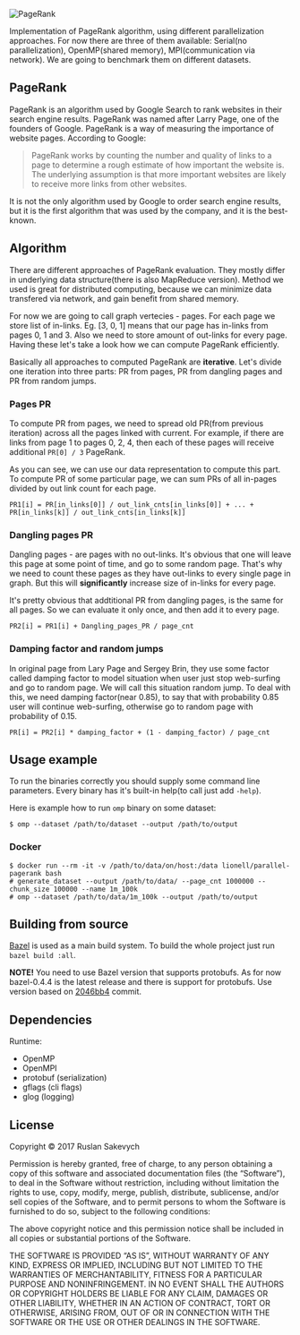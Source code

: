 ![PageRank](https://github.com/lionell/labs/blob/master/parallel_prog/docs/img/googlepagerank.jpg)

Implementation of PageRank algorithm, using different parallelization approaches.
For now there are three of them available: Serial(no parallelization),
OpenMP(shared memory), MPI(communication via network). We are going to benchmark
them on different datasets.

## PageRank

PageRank is an algorithm used by Google Search to rank websites in their search engine results.
PageRank was named after Larry Page, one of the founders of Google.
PageRank is a way of measuring the importance of website pages. According to Google:

> PageRank works by counting the number and quality of links to a page to determine
> a rough estimate of how important the website is. The underlying assumption is that
> more important websites are likely to receive more links from other websites.

It is not the only algorithm used by Google to order search engine results,
but it is the first algorithm that was used by the company, and it is the best-known.

## Algorithm

There are different approaches of PageRank evaluation. They mostly differ in underlying
data structure(there is also MapReduce version). Method we used is great for distributed
computing, because we can minimize data transfered via network, and gain benefit from
shared memory.

For now we are going to call graph vertecies - pages. For each page we store list of
in-links. Eg. [3, 0, 1] means that our page has in-links from pages 0, 1 and 3.
Also we need to store amount of out-links for every page. Having these let's take a
look how we can compute PageRank efficiently.

Basically all approaches to computed PageRank are **iterative**. Let's divide one iteration
into three parts: PR from pages, PR from dangling pages and PR from random jumps.

### Pages PR

To compute PR from pages, we need to spread old PR(from previous iteration) across all the
pages linked with current. For example, if there are links from page 1 to pages 0, 2, 4, then
each of these pages will receive additional `PR[0] / 3` PageRank.

As you can see, we can use our data representation to compute this part. To compute PR of
some particular page, we can sum PRs of all in-pages divided by out link count for each page.

```
PR1[i] = PR[in_links[0]] / out_link_cnts[in_links[0]] + ... + PR[in_links[k]] / out_link_cnts[in_links[k]]
```

### Dangling pages PR

Dangling pages - are pages with no out-links. It's obvious that one will leave this page at some point
of time, and go to some random page. That's why we need to count these pages as they have out-links to
every single page in graph. But this will **significantly** increase size of in-links for every page.

It's pretty obvious that addtitional PR from dangling pages, is the same for all pages. So we can evaluate
it only once, and then add it to every page.

```
PR2[i] = PR1[i] + Dangling_pages_PR / page_cnt
```

### Damping factor and random jumps

In original page from Lary Page and Sergey Brin, they use some factor called damping factor to model
situation when user just stop web-surfing and go to random page. We will call this situation random jump.
To deal with this, we need damping factor(near 0.85), to say that with probability 0.85 user will continue
web-surfing, otherwise go to random page with probability of 0.15.

```
PR[i] = PR2[i] * damping_factor + (1 - damping_factor) / page_cnt
```

## Usage example

To run the binaries correctly you should supply some command line parameters. Every binary has it's
built-in help(to call just add `-help`).

Here is example how to run `omp` binary on some dataset:

```(shell)
$ omp --dataset /path/to/dataset --output /path/to/output
```

### Docker

```(shell)
$ docker run --rm -it -v /path/to/data/on/host:/data lionell/parallel-pagerank bash
# generate_dataset --output /path/to/data/ --page_cnt 1000000 --chunk_size 100000 --name 1m_100k
# omp --dataset /path/to/data/1m_100k --output /path/to/output
```

## Building from source

[Bazel](https://bazel.build) is used as a main build system. To build the whole project just run `bazel build :all`.

**NOTE!** You need to use Bazel version that supports protobufs. As for now bazel-0.4.4 is the latest
release and there is support for protobufs. Use version based on
[2046bb4](https://github.com/bazelbuild/bazel/commit/2046bb480075a8f412cb51882e64e31324fc57de) commit.

## Dependencies

Runtime:

* OpenMP
* OpenMPI
* protobuf (serialization)
* gflags (cli flags)
* glog (logging)

## License

Copyright © 2017 Ruslan Sakevych

Permission is hereby granted, free of charge, to any person obtaining a copy of this software and associated documentation files (the “Software”), to deal in the Software without restriction, including without limitation the rights to use, copy, modify, merge, publish, distribute, sublicense, and/or sell copies of the Software, and to permit persons to whom the Software is furnished to do so, subject to the following conditions:

The above copyright notice and this permission notice shall be included in all copies or substantial portions of the Software.

THE SOFTWARE IS PROVIDED “AS IS”, WITHOUT WARRANTY OF ANY KIND, EXPRESS OR IMPLIED, INCLUDING BUT NOT LIMITED TO THE WARRANTIES OF MERCHANTABILITY, FITNESS FOR A PARTICULAR PURPOSE AND NONINFRINGEMENT. IN NO EVENT SHALL THE AUTHORS OR COPYRIGHT HOLDERS BE LIABLE FOR ANY CLAIM, DAMAGES OR OTHER LIABILITY, WHETHER IN AN ACTION OF CONTRACT, TORT OR OTHERWISE, ARISING FROM, OUT OF OR IN CONNECTION WITH THE SOFTWARE OR THE USE OR OTHER DEALINGS IN THE SOFTWARE.
